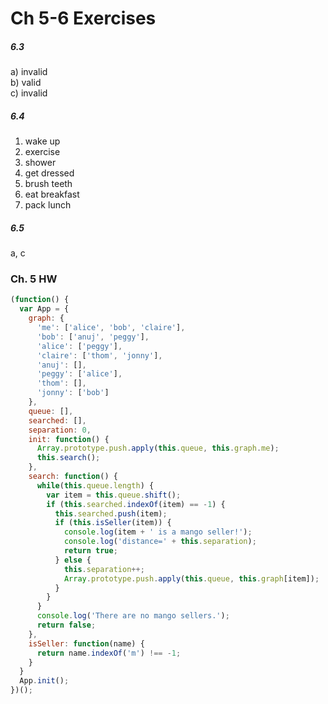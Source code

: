 # Ch 5-6 Exercises
##### 6.3
a) invalid  
b) valid    
c) invalid

##### 6.4
1) wake up
2) exercise
3) shower
4) get dressed
5) brush teeth
6) eat breakfast
7) pack lunch

##### 6.5
a, c

### Ch. 5 HW
```javascript
(function() {
  var App = {
    graph: {
      'me': ['alice', 'bob', 'claire'],
      'bob': ['anuj', 'peggy'],
      'alice': ['peggy'],
      'claire': ['thom', 'jonny'],
      'anuj': [],
      'peggy': ['alice'],
      'thom': [],
      'jonny': ['bob']
    },
    queue: [],
    searched: [],
    separation: 0,
    init: function() {
      Array.prototype.push.apply(this.queue, this.graph.me);
      this.search();
    },
    search: function() {
      while(this.queue.length) {
        var item = this.queue.shift();
        if (this.searched.indexOf(item) == -1) {
          this.searched.push(item);
          if (this.isSeller(item)) {
            console.log(item + ' is a mango seller!');
            console.log('distance=' + this.separation);
            return true;
          } else {
          	this.separation++;
            Array.prototype.push.apply(this.queue, this.graph[item]);
          }
        }
      }
      console.log('There are no mango sellers.');
      return false;
    },
    isSeller: function(name) {
      return name.indexOf('m') !== -1;
    }
  }
  App.init();
})();
```
